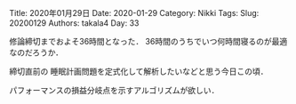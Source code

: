 ﻿Title: 2020年01月29日
Date: 2020-01-29
Category: Nikki
Tags: 
Slug: 20200129
Authors: takala4
Day: 33


修論締切までおよそ36時間となった．
36時間のうちでいつ何時間寝るのが最適なのだろうか．


締切直前の
睡眠計画問題を定式化して解析したいなどと思う今日この頃．


パフォーマンスの損益分岐点を示すアルゴリズムが欲しい．